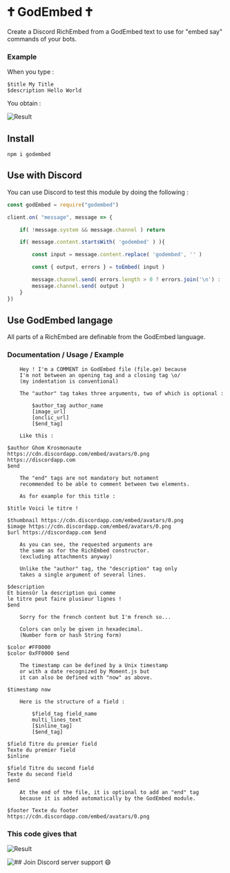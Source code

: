
# 🕇 GodEmbed 🕇

Create a Discord RichEmbed from a GodEmbed text to use for "embed say" commands of your bots.  

### Example

When you type :

```
$title My Title  
$description Hello World  
```

You obtain :

![Result](https://cdn.discordapp.com/attachments/609313381421154304/619960128078217229/unknown.png)

## Install

```
npm i godembed
```

## Use with Discord

You can use Discord to test this module by doing the following :

```js
const godEmbed = require("godembed")

client.on( "message", message => {

    if( !message.system && message.channel ) return

    if( message.content.startsWith( 'godembed' ) ){

        const input = message.content.replace( 'godembed', '' )

        const { output, errors } = toEmbed( input )

        message.channel.send( errors.length > 0 ? errors.join('\n') : 'it works !' )
        message.channel.send( output )
    }
})
```

## Use GodEmbed langage

All parts of a RichEmbed are definable from the GodEmbed language.  

### Documentation / Usage / Example

```
    Hey ! I'm a COMMENT in GodEmbed file (file.ge) because 
    I'm not between an opening tag and a closing tag \o/ 
    (my indentation is conventional)

    The "author" tag takes three arguments, two of which is optional :

        $author_tag author_name
        [image_url]
        [onclic_url]
        [$end_tag]

    Like this :

$author Ghom Krosmonaute 
https://cdn.discordapp.com/embed/avatars/0.png  
https://discordapp.com  
$end 

    The "end" tags are not mandatory but notament 
    recommended to be able to comment between two elements.

    As for example for this title :

$title Voici le titre !

$thumbnail https://cdn.discordapp.com/embed/avatars/0.png
$image https://cdn.discordapp.com/embed/avatars/0.png
$url https://discordapp.com $end

    As you can see, the requested arguments are 
    the same as for the RichEmbed constructor.
    (excluding attachments anyway)

    Unlike the "author" tag, the "description" tag only 
    takes a single argument of several lines.

$description 
Et biensûr la description qui comme 
le titre peut faire plusieur lignes !
$end 

    Sorry for the french content but I'm french so...

    Colors can only be given in hexadecimal.
    (Number form or hash String form)

$color #FF0000
$color 0xFF0000 $end

    The timestamp can be defined by a Unix timestamp 
    or with a date recognized by Moment.js but 
    it can also be defined with "now" as above.

$timestamp now

    Here is the structure of a field :

        $field_tag field_name
        multi_lines_text
        [$inline_tag]
        [$end_tag]

$field Titre du premier field
Texte du premier field
$inline

$field Titre du second field 
Texte du second field
$end

    At the end of the file, it is optional to add an "end" tag 
    because it is added automatically by the GodEmbed module.

$footer Texte du footer 
https://cdn.discordapp.com/embed/avatars/0.png
```

### This code gives that

![Result](https://cdn.discordapp.com/attachments/609313381421154304/619976933383602214/unknown.png)

![## Join Discord server support 😄](https://discord.gg/3vC2XWK)